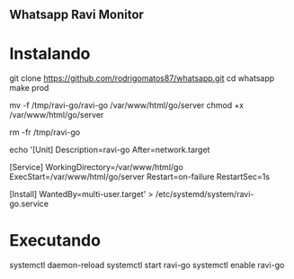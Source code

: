 Whatsapp Ravi Monitor
---------------------

# Instalando
git clone https://github.com/rodrigomatos87/whatsapp.git
cd whatsapp
make prod

mv -f /tmp/ravi-go/ravi-go /var/www/html/go/server
chmod +x /var/www/html/go/server

rm -fr /tmp/ravi-go

echo '[Unit]
Description=ravi-go
After=network.target

[Service]
WorkingDirectory=/var/www/html/go
ExecStart=/var/www/html/go/server
Restart=on-failure
RestartSec=1s

[Install]
WantedBy=multi-user.target' > /etc/systemd/system/ravi-go.service

# Executando
systemctl daemon-reload
systemctl start ravi-go
systemctl enable ravi-go
